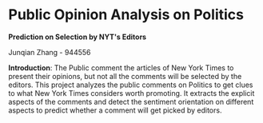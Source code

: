 # Public Opinion Analysis on Politics
**Prediction on Selection by NYT's Editors**

Junqian Zhang - 944556

**Introduction**:
The Public comment the articles of New York Times to present their opinions, but not all the comments will be selected by the editors. This project analyzes the public comments on Politics to get clues to what New York Times considers worth promoting. It extracts the explicit aspects of the comments and detect the sentiment orientation on different aspects to predict whether a comment will get picked by editors.
